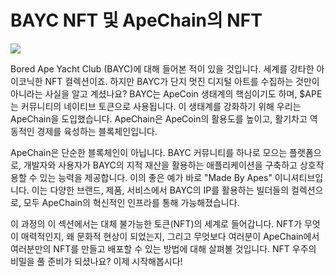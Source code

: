 # BAYC NFT 및 ApeChain의 NFT

![](https://www.todaynftnews.com/wp-content/uploads/2022/07/BAYC-The-story-of-the-most-successful-NFT-ever.jpg)

Bored Ape Yacht Club (BAYC)에 대해 들어본 적이 있을 것입니다. 세계를 강타한 아이코닉한 NFT 컬렉션이죠. 하지만 BAYC가 단지 멋진 디지털 아트를 수집하는 것만이 아니라는 사실을 알고 계셨나요? BAYC는 ApeCoin 생태계의 핵심이기도 하며, $APE는 커뮤니티의 네이티브 토큰으로 사용됩니다. 이 생태계를 강화하기 위해 우리는 ApeChain을 도입했습니다. ApeChain은 ApeCoin의 활용도를 높이고, 활기차고 역동적인 경제를 육성하는 블록체인입니다.

ApeChain은 단순한 블록체인이 아닙니다. BAYC 커뮤니티를 하나로 모으는 플랫폼으로, 개발자와 사용자가 BAYC의 지적 재산을 활용하는 애플리케이션을 구축하고 상호작용할 수 있는 능력을 제공합니다. 이의 좋은 예가 바로 "Made By Apes" 이니셔티브입니다. 이는 다양한 브랜드, 제품, 서비스에서 BAYC의 IP를 활용하는 빌더들의 컬렉션으로, 모두 ApeChain의 혁신적인 인프라를 통해 가능해졌습니다.

이 과정의 이 섹션에서는 대체 불가능한 토큰(NFT)의 세계로 들어갑니다. NFT가 무엇이 매력적인지, 왜 문화적 현상이 되었는지, 그리고 무엇보다 여러분이 ApeChain에서 여러분만의 NFT를 만들고 배포할 수 있는 방법에 대해 살펴볼 것입니다. NFT 우주의 비밀을 풀 준비가 되셨나요? 이제 시작해봅시다!